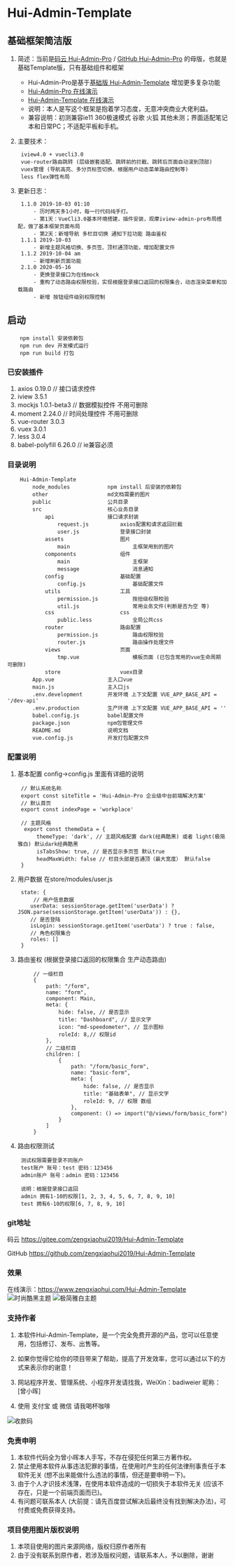 # Hui-Admin-Template
## 基础框架简洁版
        
1. 简述：当前是[码云 Hui-Admin-Pro](https://gitee.com/zengxiaohui2019/Hui-Admin-Pro) /
[GitHub Hui-Admin-Pro](https://gitgub.com/zengxiaohui2019/Hui-Admin-Pro) 的母版，也就是基础Template版，只有基础组件和框架
   - Hui-Admin-Pro是基于[基础版 Hui-Admin-Template](https://github.com/zengxiaohui2019/Hui-Admin-Template) 增加更多复杂功能 
   - [Hui-Admin-Pro 在线演示](https://www.zengxiaohui.com/Hui-Admin-Pro)
   - [Hui-Admin-Template 在线演示](https://www.zengxiaohui.com/Hui-Admin-Template)
   - 说明：本人是写这个框架是抱着学习态度，无意冲突商业大佬利益。
   - 兼容说明：初测兼容ie11 360极速模式 谷歌 火狐 其他未测；界面适配笔记本和日常PC；不适配平板和手机。 
2. 主要技术：

        iview4.0 + vuecli3.0
        vue-router路由跳转 (层级嵌套适配、跳转前的拦截、跳转后页面自动滚到顶部)
        vuex管理 (导航高亮、多分页标签切换、根据用户动态菜单路由控制等)
        less flex弹性布局
        
3. 更新日志：
        
        1.1.0 2019-10-03 01:10
            - 历时两天多1小时，每一行代码纯手打。
            - 第1天：VueCli3.0基本环境搭建，插件安装，观摩iview-admin-pro布局搭配，做了基本框架页面布局
            - 第2天：新增导航 多栏目切换 通知下拉功能 路由鉴权
        1.1.1 2019-10-03
            - 新增主题风格切换、多页签、顶栏通顶功能，增加配置文件
        1.1.2 2019-10-04 am
            - 新增刷新页面功能
        2.1.0 2020-05-16
            - 更换登录接口为在线mock
            - 重构了动态路由权限校验，实现根据登录接口返回的权限集合，动态渲染菜单和加载路由
            - 新增 按钮组件级别权限控制

## 启动 

        npm install 安装依赖包
        npm run dev 开发模式运行
        npm run build 打包
        
### 已安装插件
1. axios 0.19.0 // 接口请求控件
2. iview 3.5.1
3. mockjs 1.0.1-beta3 // 数据模拟控件 不用可删除
4. moment 2.24.0 // 时间处理控件 不用可删除
5. vue-router 3.0.3
6. vuex 3.0.1
7. less 3.0.4
8. babel-polyfill 6.26.0 // ie兼容必须

### 目录说明

        Hui-Admin-Template
            node_modules            npm install 后安装的依赖包
            other                   md文档需要的图片
            public                  公共目录
            src                     核心业务目录
                api                 接口请求封装
                    request.js          axios配置和请求返回拦截
                    user.js             登录接口封装
                assets                  图片
                    main                    主框架用到的图片
                components              组件
                    main                    主框架
                    message                 消息通知
                config                  基础配置
                    config.js               基础配置文件
                utils                   工具
                    permission.js           按扭级权限校验
                    util.js                 常用业务文件(判断是否为空 等)
                css                     css
                    public.less             全局公共css
                router                  路由配置
                    permission.js           路由权限校验
                    router.js               路由操作处理文件
                views                   页面
                    tmp.vue                 模板页面 (已包含常用的vue生命周期 可删除)
                store                   vuex目录
            App.vue                 主入口vue
            main.js                 主入口js
            .env.development        开发环境 上下文配置 VUE_APP_BASE_API = '/dev-api'
            .env.production         生产环境 上下文配置 VUE_APP_BASE_API = ''
            babel.config.js         babel配置文件
            package.json            npm包管理文件
            README.md               说明文档
            vue.config.js           开发打包配置文件
        
### 配置说明

1. 基本配置 config->config.js 里面有详细的说明
        
        // 默认系统名称
        export const siteTitle = 'Hui-Admin-Pro 企业级中台前端解决方案'
        // 默认首页
        export const indexPage = 'workplace'
        
        // 主题风格
         export const themeData = {
             themeType: 'dark', // 主题风格配置 dark(经典酷黑) 或者 light(极简雅白) 默认dark经典酷黑
             isTabsShow: true, // 是否显示多页签 默认true
             headMaxWidth: false // 栏目头部是否通顶（最大宽度） 默认false
        }
        
2. 用户数据 在store/modules/user.js
        
        state: {
            // 用户信息数据
           userData: sessionStorage.getItem('userData') ? JSON.parse(sessionStorage.getItem('userData')) : {},
           // 是否登陆
           isLogin: sessionStorage.getItem('userData') ? true : false,
           // 角色权限集合
           roles: []
        }
    
3. 路由鉴权 (根据登录接口返回的权限集合 生产动态路由)

            // 一级栏目
            {
                path: "/form",
                name: "form",
                component: Main,
                meta: {
                    hide: false, // 是否显示
                    title: "Dashboard", // 显示文字
                    icon: "md-speedometer", // 显示图标
                    roleId: 8,// 权限id
                },
                // 二级栏目
                children: [
                    {
                        path: "/form/basic_form",
                        name: "basic-form",
                        meta: {
                            hide: false, // 是否显示
                            title: "基础表单", // 显示文字
                            roleId: 9, // 权限 数组
                        },
                        component: () => import("@/views/form/basic_form")
                    }
                ]
            }
4. 路由权限测试

        测试权限需要登录不同账户
        test账户 账号：test 密码：123456
        admin账户 账号：admin 密码：123456
        
        说明：根据登录接口返回
        admin 拥有1-10的权限[1, 2, 3, 4, 5, 6, 7, 8, 9, 10]
        test 拥有6-10的权限[6, 7, 8, 9, 10]
        
### git地址
码云 https://gitee.com/zengxiaohui2019/Hui-Admin-Template

GitHub https://github.com/zengxiaohui2019/Hui-Admin-Template

### 效果

在线演示：https://www.zengxiaohui.com/Hui-Admin-Template
![时尚酷黑主题](other/admin1.jpg)
![极简雅白主题](other/admin2.jpg)

### 支持作者

1. 本软件Hui-Admin-Template，是一个完全免费开源的产品，您可以任意使用，包括修订、发布、出售等。
2. 如果你觉得它给你的项目带来了帮助，提高了开发效率，您可以通过以下的方式来表示你的谢意！
3. 网站程序开发、管理系统、小程序开发请找我，WeiXin：badiweier  昵称：[曾小晖]

4. 使用 支付宝 或 微信 请我喝杯咖啡

![收款码](https://gitee.com/zengxiaohui2019/Hui-Admin-Pro/raw/master/other/skm.jpg)
     
### 免责申明

1. 本软件代码全为曾小晖本人手写，不存在侵犯任何第三方著作权。
2. 禁止使用本软件从事违法犯罪的事情，在使用时产生的任何法律刑事责任于本软件无关 (想不出来能做什么违法的事情，但还是要申明一下)。
3. 由于个人才识技术浅薄，在使用本软件造成的一切损失于本软件无关 (应该不存在，只是一个前端页面而已)。
4. 有问题可联系本人 (大前提：请先百度尝试解决后最终没有找到解决办法)，可付费或免费获得支持。

### 项目使用图片版权说明

1. 本项目使用的图片来源网络，版权归原作者所有
2. 由于没有联系到原作者，若涉及版权问题，请联系本人，予以删除，谢谢
